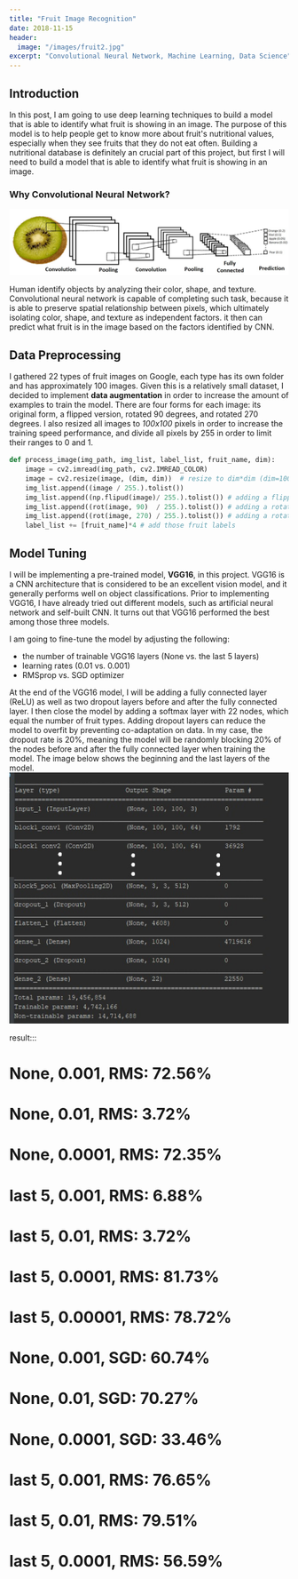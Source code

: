 ```yaml
---
title: "Fruit Image Recognition"
date: 2018-11-15
header:
  image: "/images/fruit2.jpg"
excerpt: "Convolutional Neural Network, Machine Learning, Data Science"
---
```


## Introduction

In this post, I am going to use deep learning techniques to build a model that is able to identify what fruit is showing in an image. The purpose of this model is to help people get to know more about fruit's nutritional values, especially when they see fruits that they do not eat often. Building a nutritional database is definitely an crucial part of this project, but first I will need to build a model that is able to identify what fruit is showing in an image.

### Why Convolutional Neural Network?

<img src="/images/cnn.jpg" alt="example">

Human identify objects by analyzing their color, shape, and texture. Convolutional neural network is capable of completing such task, because it is able to preserve spatial relationship between pixels, which ultimately isolating color, shape, and texture as independent factors. it then can predict what fruit is in the image based on the factors identified by CNN.


## Data Preprocessing

I gathered 22 types of fruit images on Google, each type has its own folder and has approximately 100 images. Given this is a relatively small dataset, I decided to implement **data augmentation** in order to increase the amount of examples to train the model. There are four forms for each image: its original form, a flipped version, rotated 90 degrees, and rotated 270 degrees. I also resized all images to *100x100* pixels in order to increase the training speed performance, and divide all pixels by 255 in order to limit their ranges to 0 and 1.

```python
def process_image(img_path, img_list, label_list, fruit_name, dim):
    image = cv2.imread(img_path, cv2.IMREAD_COLOR)
    image = cv2.resize(image, (dim, dim))  # resize to dim*dim (dim=100 in my case)
    img_list.append((image / 255.).tolist())
    img_list.append((np.flipud(image)/ 255.).tolist()) # adding a flipped form
    img_list.append((rot(image, 90)  / 255.).tolist()) # adding a rotated image (90 degrees)
    img_list.append((rot(image, 270) / 255.).tolist()) # adding a rotated image (270 degrees)
    label_list += [fruit_name]*4 # add those fruit labels
```

## Model Tuning

I will be implementing a pre-trained model, **VGG16**, in this project. VGG16 is a CNN architecture that is considered to be an excellent vision model, and it generally performs well on object classifications. Prior to implementing VGG16, I have already tried out different models, such as artificial neural network and self-built CNN. It turns out that VGG16 performed the best among those three models.

I am going to fine-tune the model by adjusting the following:
* the number of trainable VGG16 layers (None vs. the last 5 layers)
* learning rates (0.01 vs. 0.001)
* RMSprop vs. SGD optimizer

At the end of the VGG16 model, I will be adding a fully connected layer (ReLU) as well as two dropout layers before and after the fully connected layer. I then close the model by adding a softmax layer with 22 nodes, which equal the number of fruit types. Adding dropout layers can reduce the model to overfit by preventing co-adaptation on data. In my case, the dropout rate is 20%, meaning the model will be randomly blocking 20% of the nodes before and after the fully connected layer when training the model. The image below shows the beginning and the last layers of the model.
<img src="/images/cnn_model.jpg" alt="mountain">

result:::
# None, 0.001, RMS: 72.56%
# None, 0.01, RMS: 3.72%
# None, 0.0001, RMS: 72.35%
# last 5, 0.001, RMS: 6.88%
# last 5, 0.01, RMS: 3.72%
# last 5, 0.0001, RMS: 81.73%
# last 5, 0.00001, RMS: 78.72%
# None, 0.001, SGD: 60.74%
# None, 0.01, SGD: 70.27%
# None, 0.0001, SGD: 33.46%
# last 5, 0.001, RMS: 76.65%
# last 5, 0.01, RMS: 79.51%
# last 5, 0.0001, RMS: 56.59%
